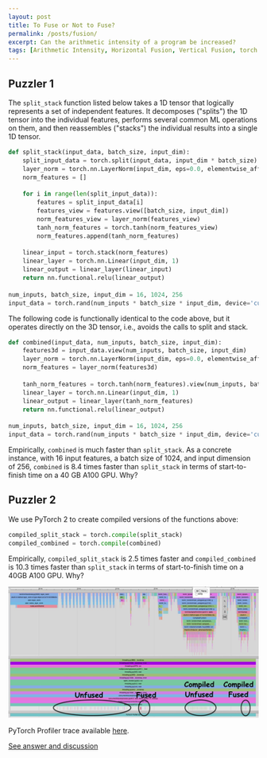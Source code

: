 ```yaml
---
layout: post
title: To Fuse or Not to Fuse?
permalink: /posts/fusion/
excerpt: Can the arithmetic intensity of a program be increased?
tags: [Arithmetic Intensity, Horizontal Fusion, Vertical Fusion, torch.compile, CUDA Graphs]
---
```


## Puzzler 1

The `split_stack` function listed below takes a 1D tensor that logically represents a set of
independent features. It decomposes ("splits") the 1D tensor into the individual features, performs
several common ML operations on them, and then reassembles ("stacks") the individual results into a
single 1D tensor.

```python
def split_stack(input_data, batch_size, input_dim):
    split_input_data = torch.split(input_data, input_dim * batch_size)
    layer_norm = torch.nn.LayerNorm(input_dim, eps=0.0, elementwise_affine=False, device='cuda:0')
    norm_features = []

    for i in range(len(split_input_data)):
        features = split_input_data[i]
        features_view = features.view([batch_size, input_dim])
        norm_features_view = layer_norm(features_view)
        tanh_norm_features = torch.tanh(norm_features_view)
        norm_features.append(tanh_norm_features)

    linear_input = torch.stack(norm_features)
    linear_layer = torch.nn.Linear(input_dim, 1)
    linear_output = linear_layer(linear_input)
    return nn.functional.relu(linear_output)

num_inputs, batch_size, input_dim = 16, 1024, 256
input_data = torch.rand(num_inputs * batch_size * input_dim, device='cuda:0')
```

The following code is functionally identical to the code above, but it operates directly on the 3D
tensor, i.e., avoids the calls to split and stack.

``` python
def combined(input_data, num_inputs, batch_size, input_dim):
    features3d = input_data.view(num_inputs, batch_size, input_dim)
    layer_norm = torch.nn.LayerNorm(input_dim, eps=0.0, elementwise_affine=False, device='cuda:0')
    norm_features = layer_norm(features3d)

    tanh_norm_features = torch.tanh(norm_features).view(num_inputs, batch_size, input_dim)
    linear_layer = torch.nn.Linear(input_dim, 1)
    linear_output = linear_layer(tanh_norm_features)
    return nn.functional.relu(linear_output)

num_inputs, batch_size, input_dim = 16, 1024, 256
input_data = torch.rand(num_inputs * batch_size * input_dim, device='cuda:0')
```

Empirically, `combined` is much faster than `split_stack`. As a concrete instance, with 16 input
features, a batch size of 1024, and input dimension of 256, `combined` is 8.4 times faster than
`split_stack` in terms of start-to-finish time on a 40 GB A100 GPU. Why?

## Puzzler 2

We use PyTorch 2 to create compiled versions of the functions above:

``` python
compiled_split_stack = torch.compile(split_stack)
compiled_combined = torch.compile(combined)
```

Empirically, `compiled_split_stack` is 2.5 times faster and `compiled_combined` is 10.3 times faster than `split_stack`
in terms of start-to-finish time on a 40GB A100 GPU. Why?

<p align = "center">
  <a href="/fusion/trace.jpg">
    <img src = "/fusion/trace.jpg">
  </a>
</p>

PyTorch Profiler trace available [here](/fusion/fusion_mwe_trace.json.gz).

[See answer and discussion](/fusion-answer)
